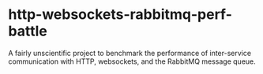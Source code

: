 http-websockets-rabbitmq-perf-battle
====================================

A fairly unscientific project to benchmark the performance of inter-service
communication with HTTP, websockets, and the RabbitMQ message queue.
